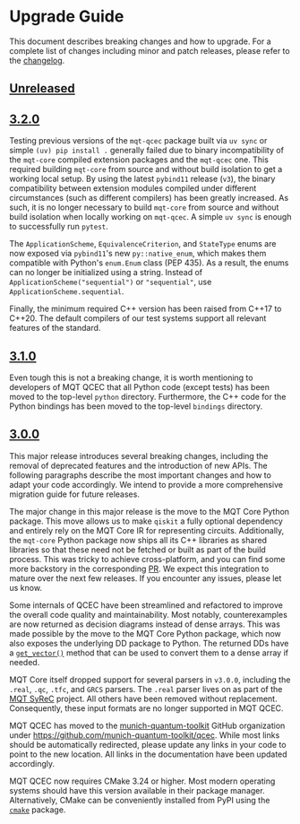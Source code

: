 # Upgrade Guide

This document describes breaking changes and how to upgrade. For a complete list of changes including minor and patch releases, please refer to the [changelog](CHANGELOG.md).

## [Unreleased]

## [3.2.0]

Testing previous versions of the `mqt-qcec` package built via `uv sync` or simple `(uv) pip install .` generally failed due to binary incompatibility of the `mqt-core` compiled extension packages and the `mqt-qcec` one.
This required building `mqt-core` from source and without build isolation to get a working local setup.
By using the latest `pybind11` release (`v3`), the binary compatibility between extension modules compiled under different circumstances (such as different compilers) has been greatly increased.
As such, it is no longer necessary to build `mqt-core` from source and without build isolation when locally working on `mqt-qcec`.
A simple `uv sync` is enough to successfully run `pytest`.

The `ApplicationScheme`, `EquivalenceCriterion`, and `StateType` enums are now exposed via `pybind11`'s new `py::native_enum`, which makes them compatible with Python's `enum.Enum` class (PEP 435).
As a result, the enums can no longer be initialized using a string.
Instead of `ApplicationScheme("sequential")` or `"sequential"`, use `ApplicationScheme.sequential`.

Finally, the minimum required C++ version has been raised from C++17 to C++20.
The default compilers of our test systems support all relevant features of the standard.

## [3.1.0]

Even tough this is not a breaking change, it is worth mentioning to developers of MQT QCEC that all Python code (except tests) has been moved to the top-level `python` directory.
Furthermore, the C++ code for the Python bindings has been moved to the top-level `bindings` directory.

## [3.0.0]

This major release introduces several breaking changes, including the removal of deprecated features and the introduction of new APIs.
The following paragraphs describe the most important changes and how to adapt your code accordingly.
We intend to provide a more comprehensive migration guide for future releases.

The major change in this major release is the move to the MQT Core Python package.
This move allows us to make `qiskit` a fully optional dependency and entirely rely on the MQT Core IR for representing circuits.
Additionally, the `mqt-core` Python package now ships all its C++ libraries as shared libraries so that these need not be fetched or built as part of the build process.
This was tricky to achieve cross-platform, and you can find some more backstory in the corresponding [PR](https://github.com/munich-quantum-toolkit/qcec/pulls/432).
We expect this integration to mature over the next few releases.
If you encounter any issues, please let us know.

Some internals of QCEC have been streamlined and refactored to improve the overall code quality and maintainability.
Most notably, counterexamples are now returned as decision diagrams instead of dense arrays.
This was made possible by the move to the MQT Core Python package, which now also exposes the underlying DD package to Python.
The returned DDs have a [`get_vector()`](https://mqt.readthedocs.io/projects/core/en/v3.0.2/api/mqt/core/dd/#mqt.core.dd.VectorDD.get_vector) method that can be used to convert them to a dense array if needed.

MQT Core itself dropped support for several parsers in `v3.0.0`, including the `.real`, `.qc`, `.tfc`, and `GRCS` parsers.
The `.real` parser lives on as part of the [MQT SyReC] project. All others have been removed without replacement.
Consequently, these input formats are no longer supported in MQT QCEC.

MQT QCEC has moved to the [munich-quantum-toolkit](https://github.com/munich-quantum-toolkit) GitHub organization under https://github.com/munich-quantum-toolkit/qcec.
While most links should be automatically redirected, please update any links in your code to point to the new location.
All links in the documentation have been updated accordingly.

MQT QCEC now requires CMake 3.24 or higher.
Most modern operating systems should have this version available in their package manager.
Alternatively, CMake can be conveniently installed from PyPI using the [`cmake`](https://pypi.org/project/cmake/) package.

<!-- Version links -->

[unreleased]: https://github.com/munich-quantum-toolkit/qcec/compare/v3.2.0...HEAD
[3.2.0]: https://github.com/munich-quantum-toolkit/qcec/compare/v3.1.0...v3.2.0
[3.1.0]: https://github.com/munich-quantum-toolkit/qcec/compare/v3.0.0...v3.1.0
[3.0.0]: https://github.com/munich-quantum-toolkit/qcec/compare/v2.8.2...v3.0.0

<!-- Other links -->

[MQT SyReC]: https://github.com/cda-tum/mqt-syrec
